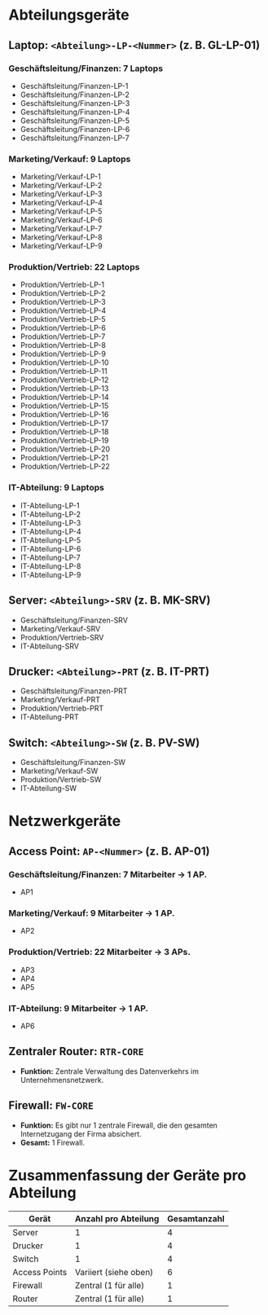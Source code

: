 # Abteilungsgeräte

## Laptop: `<Abteilung>-LP-<Nummer>` (z. B. GL-LP-01)

### Geschäftsleitung/Finanzen: 7 Laptops

- Geschäftsleitung/Finanzen-LP-1
- Geschäftsleitung/Finanzen-LP-2
- Geschäftsleitung/Finanzen-LP-3
- Geschäftsleitung/Finanzen-LP-4
- Geschäftsleitung/Finanzen-LP-5
- Geschäftsleitung/Finanzen-LP-6
- Geschäftsleitung/Finanzen-LP-7

### Marketing/Verkauf: 9 Laptops

- Marketing/Verkauf-LP-1
- Marketing/Verkauf-LP-2
- Marketing/Verkauf-LP-3
- Marketing/Verkauf-LP-4
- Marketing/Verkauf-LP-5
- Marketing/Verkauf-LP-6
- Marketing/Verkauf-LP-7
- Marketing/Verkauf-LP-8
- Marketing/Verkauf-LP-9

### Produktion/Vertrieb: 22 Laptops

- Produktion/Vertrieb-LP-1
- Produktion/Vertrieb-LP-2
- Produktion/Vertrieb-LP-3
- Produktion/Vertrieb-LP-4
- Produktion/Vertrieb-LP-5
- Produktion/Vertrieb-LP-6
- Produktion/Vertrieb-LP-7
- Produktion/Vertrieb-LP-8
- Produktion/Vertrieb-LP-9
- Produktion/Vertrieb-LP-10
- Produktion/Vertrieb-LP-11
- Produktion/Vertrieb-LP-12
- Produktion/Vertrieb-LP-13
- Produktion/Vertrieb-LP-14
- Produktion/Vertrieb-LP-15
- Produktion/Vertrieb-LP-16
- Produktion/Vertrieb-LP-17
- Produktion/Vertrieb-LP-18
- Produktion/Vertrieb-LP-19
- Produktion/Vertrieb-LP-20
- Produktion/Vertrieb-LP-21
- Produktion/Vertrieb-LP-22

### IT-Abteilung: 9 Laptops

- IT-Abteilung-LP-1
- IT-Abteilung-LP-2
- IT-Abteilung-LP-3
- IT-Abteilung-LP-4
- IT-Abteilung-LP-5
- IT-Abteilung-LP-6
- IT-Abteilung-LP-7
- IT-Abteilung-LP-8
- IT-Abteilung-LP-9

## Server: `<Abteilung>-SRV` (z. B. MK-SRV)

- Geschäftsleitung/Finanzen-SRV
- Marketing/Verkauf-SRV
- Produktion/Vertrieb-SRV
- IT-Abteilung-SRV

## Drucker: `<Abteilung>-PRT` (z. B. IT-PRT)

- Geschäftsleitung/Finanzen-PRT
- Marketing/Verkauf-PRT
- Produktion/Vertrieb-PRT
- IT-Abteilung-PRT

## Switch: `<Abteilung>-SW` (z. B. PV-SW)

- Geschäftsleitung/Finanzen-SW
- Marketing/Verkauf-SW
- Produktion/Vertrieb-SW
- IT-Abteilung-SW

# Netzwerkgeräte

## Access Point: `AP-<Nummer>` (z. B. AP-01)

### Geschäftsleitung/Finanzen: 7 Mitarbeiter → 1 AP.

- AP1

### Marketing/Verkauf: 9 Mitarbeiter → 1 AP.

- AP2

### Produktion/Vertrieb: 22 Mitarbeiter → 3 APs.

- AP3
- AP4
- AP5

### IT-Abteilung: 9 Mitarbeiter → 1 AP.

- AP6

## Zentraler Router: `RTR-CORE`

- **Funktion:** Zentrale Verwaltung des Datenverkehrs im Unternehmensnetzwerk.

## Firewall: `FW-CORE`

- **Funktion:** Es gibt nur 1 zentrale Firewall, die den gesamten Internetzugang der Firma absichert.
- **Gesamt:** 1 Firewall.

# Zusammenfassung der Geräte pro Abteilung

| Gerät         | Anzahl pro Abteilung  | Gesamtanzahl |
| ------------- | --------------------- | ------------ |
| Server        | 1                     | 4            |
| Drucker       | 1                     | 4            |
| Switch        | 1                     | 4            |
| Access Points | Variiert (siehe oben) | 6            |
| Firewall      | Zentral (1 für alle)  | 1            |
| Router        | Zentral (1 für alle)  | 1            |
